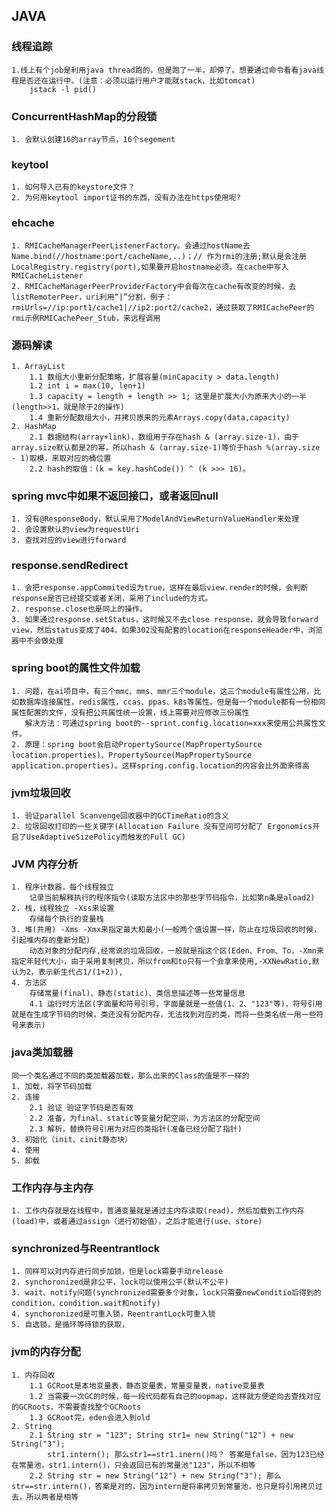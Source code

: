 ## JAVA

### 线程追踪
	1.线上有个job是利用java thread跑的，但是跑了一半，却停了。想要通过命令看看java线程是否还在运行中。(注意：必须以运行用户才能就stack，比如tomcat)
		jstack -l pid()

### ConcurrentHashMap的分段锁
	1. 会默认创建16的array节点，16个segement

### keytool
	1. 如何导入已有的keystore文件？
	2. 为何用keytool import证书的东西，没有办法在https使用呢?

### ehcache
	1. RMICacheManagerPeerListenerFactory。会通过hostName去Name.bind(//hostname:port/cacheName,..)；// 作为rmi的注册;默认是会注册LocalRegistry.registry(port),如果要开启hostname必须，在cache中写入RMICacheListener
	2. RMICacheManagerPeerProviderFactory中会每次在cache有改变的时候，去listRemoterPeer，uri利用“|”分割，例子：rmiUrls=//ip:port1/cache1|//ip2:port2/cache2，通过获取了RMICachePeer的rmi示例RMICachePeer_Stub，来远程调用

### 源码解读
	1. ArrayList
		1.1 数组大小重新分配策略，扩展容量(minCapacity > data.length)
		1.2 int i = max(10, len+1)
		1.3 capacity = length + length >> 1; 这里是扩展大小为原来大小的一半(length>>1，就是除于2的操作)
		1.4 重新分配数组大小，并拷贝原来的元素Arrays.copy(data,capacity)
	2. HashMap
		2.1 数据结构(array+link)，数组用于存在hash & (array.size-1)，由于array.size默认都是2的幂，所以hash & (array.size-1)等价于hash %(array.size - 1)取模，来取对应的桶位置
		2.2 hash的取值：(k = key.hashCode()) ^ (k >>> 16)。 


### spring mvc中如果不返回接口，或者返回null
	1. 没有@ResponseBody，默认采用了ModelAndViewReturnValueHandler来处理
	2. 会设置默认的view为requestUri
	3. 查找对应的view进行forward

### response.sendRedirect
	1. 会把response.appCommited设为true，这样在最后view.render的时候，会判断response是否已经提交或者关闭，采用了include的方式。
	2. response.close也是同上的操作。
	3. 如果通过response.setStatus，这时候又不去close response，就会导致forward view，然后status变成了404。如果302没有配套的location在responseHeader中，浏览器中不会做处理

### spring boot的属性文件加载
	1. 问题，在ai项目中，有三个mmc、mms、mmr三个module，这三个module有属性公用，比如数据库连接属性，redis属性，ccas、ppas、k8s等属性。但是每一个module都有一份相同属性配置的文件，没有把公共属性统一设置，线上需要对应修改三份属性
	   解决方法：可通过spring boot的--sprint.config.location=xxx来使用公共属性文件。
	2. 原理：spring boot会启动PropertySource(MapPropertySource location.properties)、PropertySource(MapPropertySource application.properties)。这样spring.config.location的内容会比外面来得高

### jvm垃圾回收
	1. 验证parallel Scanvenge回收器中的GCTimeRatio的含义
	2. 垃圾回收打印的一些关键字(Allocation Failure 没有空间可分配了 Ergonomics开启了UseAdaptiveSizePolicy而触发的Full GC)

### JVM 内存分析
	1. 程序计数器，每个线程独立
		记录当前解释执行的程序指令(读取方法区中的那些字节码指令，比如第n条是aload2)
	2. 栈，线程独立 -Xss来设置
		存储每个执行的变量栈
	3. 堆(共用) -Xms -Xmx来指定最大和最小(一般两个值设置一样，防止在垃圾回收的时候，引起堆内存的重新分配)
		动态对象的分配内存,经常说的垃圾回收，一般就是指这个区(Eden、From、To，-Xmn来指定年轻代大小，由于采用复制拷贝，所以from和to只有一个会拿来使用,-XXNewRatio,默认为2，表示新生代占1/(1+2)),
	4. 方法区
		存储常量(final)、静态(static)、类信息描述等一些常量信息
		4.1 运行时方法区(字面量和符号引号，字面量就是一些值(1、2、"123"等)，符号引用就是在生成字节码的时候，类还没有分配内存，无法找到对应的类，而将一些类名统一用一些符号来表示)

### java类加载器
	同一个类名通过不同的类加载器加载，那么出来的Class的值是不一样的
	1. 加载，将字节码加载
	2. 连接
		2.1 验证 验证字节码是否有效
		2.2 准备，为final、static等变量分配空间，为方法区的分配空间
		2.3 解析，替换符号引用为对应的类指针(准备已经分配了指针)
	3. 初始化（init、cinit静态块）
	4. 使用
	5. 卸载

### 工作内存与主内存
	1. 工作内存就是在线程中，普通变量就是通过主内存读取(read)，然后加载到工作内存(load)中，或者通过assign（进行初始值），之后才能进行(use、store)
	
### synchronized与Reentrantlock
	1. 同样可以对内存进行同步加锁，但是lock需要手动release
	2. synchoronized是非公平，lock可以使用公平(默认不公平)
	3. wait、notify问题(synchronized需要多个对象，lock只需要newConditio后得到的condition，condition.wait和notify)
	4. synchoronized是可重入锁，ReentrantLock可重入锁
	5. 自选锁，是循环等待锁的获取，

### jvm的内存分配
	1. 内存回收
		1.1 GCRoot是本地变量表，静态变量表，常量变量表，native变量表
		1.2 当需要一次GC的时候，每一段代码都有自己的oopmap，这样就方便逆向去查找对应的GCRoots，不需要查找整个GCRoots
		1.3 GCRoot完，eden会进入到old
	2. String
		2.1 String str = "123"; String str1= new String("12") + new String("3");
			str1.intern(); 那么str1==str1.inern()吗？ 答案是false，因为123已经在常量池，str1.intern()，只会返回已有的常量池"123"，所以不相等
		2.2 String str = new String("12") + new String("3"); 那么str==str.intern()，答案是对的，因为intern是将串拷贝到常量池，也只是将引用拷贝过去，所以两者是相等

